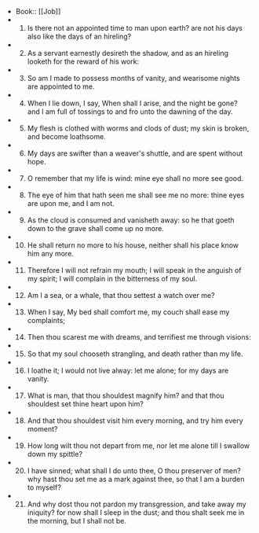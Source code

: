 - Book:: [[Job]]
- 1. Is there not an appointed time to man upon earth? are not his days also like the days of an hireling?
- 2. As a servant earnestly desireth the shadow, and as an hireling looketh for the reward of his work:
- 3. So am I made to possess months of vanity, and wearisome nights are appointed to me.
- 4. When I lie down, I say, When shall I arise, and the night be gone? and I am full of tossings to and fro unto the dawning of the day.
- 5. My flesh is clothed with worms and clods of dust; my skin is broken, and become loathsome.
- 6. My days are swifter than a weaver's shuttle, and are spent without hope.
- 7. O remember that my life is wind: mine eye shall no more see good.
- 8. The eye of him that hath seen me shall see me no more: thine eyes are upon me, and I am not.
- 9. As the cloud is consumed and vanisheth away: so he that goeth down to the grave shall come up no more.
- 10. He shall return no more to his house, neither shall his place know him any more.
- 11. Therefore I will not refrain my mouth; I will speak in the anguish of my spirit; I will complain in the bitterness of my soul.
- 12. Am I a sea, or a whale, that thou settest a watch over me?
- 13. When I say, My bed shall comfort me, my couch shall ease my complaints;
- 14. Then thou scarest me with dreams, and terrifiest me through visions:
- 15. So that my soul chooseth strangling, and death rather than my life.
- 16. I loathe it; I would not live alway: let me alone; for my days are vanity.
- 17. What is man, that thou shouldest magnify him? and that thou shouldest set thine heart upon him?
- 18. And that thou shouldest visit him every morning, and try him every moment?
- 19. How long wilt thou not depart from me, nor let me alone till I swallow down my spittle?
- 20. I have sinned; what shall I do unto thee, O thou preserver of men? why hast thou set me as a mark against thee, so that I am a burden to myself?
- 21. And why dost thou not pardon my transgression, and take away my iniquity? for now shall I sleep in the dust; and thou shalt seek me in the morning, but I shall not be.
